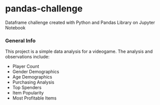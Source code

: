 # pandas-challenge
Dataframe challenge created with Python and Pandas Library on Jupyter Notebook

### General Info
This project is a simple data analysis for a videogame.
The analysis and observations include:
- Player Count
- Gender Demographics
- Age Demographics
- Purchasing Analysis 
- Top Spenders
- Item Popularity
- Most Profitable Items
